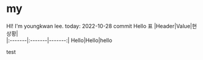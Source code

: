 # my
HI!
I'm youngkwan lee.
today: 2022-10-28
commit
Hello
표
|Header|Value|현 상황|  
|:-------|:-------|-------:|
Hello|Hello|hello

test
